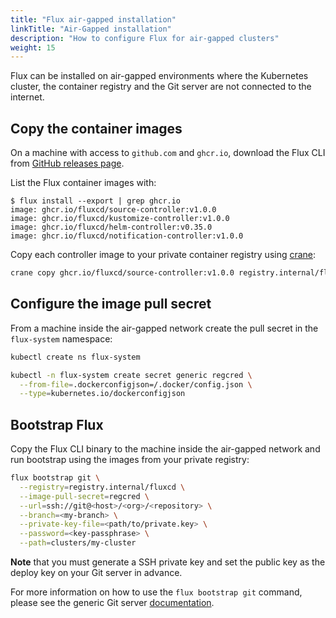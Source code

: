 ```yaml
---
title: "Flux air-gapped installation"
linkTitle: "Air-Gapped installation"
description: "How to configure Flux for air-gapped clusters"
weight: 15
---
```


Flux can be installed on air-gapped environments where the Kubernetes cluster,
the container registry and the Git server are not connected to the internet.

## Copy the container images

On a machine with access to `github.com` and `ghcr.io`,
download the Flux CLI from [GitHub releases page](https://github.com/fluxcd/flux2/releases).

List the Flux container images with:

```console
$ flux install --export | grep ghcr.io
image: ghcr.io/fluxcd/source-controller:v1.0.0
image: ghcr.io/fluxcd/kustomize-controller:v1.0.0
image: ghcr.io/fluxcd/helm-controller:v0.35.0
image: ghcr.io/fluxcd/notification-controller:v1.0.0
```

Copy each controller image to your private container registry using
[crane](https://github.com/google/go-containerregistry/blob/main/cmd/crane/README.md):

```sh
crane copy ghcr.io/fluxcd/source-controller:v1.0.0 registry.internal/fluxcd/source-controller:v1.0.0
```

## Configure the image pull secret

From a machine inside the air-gapped network
create the pull secret in the `flux-system` namespace:

```sh
kubectl create ns flux-system

kubectl -n flux-system create secret generic regcred \
  --from-file=.dockerconfigjson=/.docker/config.json \
  --type=kubernetes.io/dockerconfigjson
```

## Bootstrap Flux

Copy the Flux CLI binary to the machine inside the air-gapped network and
run bootstrap using the images from your private registry:

```sh
flux bootstrap git \
  --registry=registry.internal/fluxcd \
  --image-pull-secret=regcred \
  --url=ssh://git@<host>/<org>/<repository> \
  --branch=<my-branch> \
  --private-key-file=<path/to/private.key> \
  --password=<key-passphrase> \
  --path=clusters/my-cluster
```

**Note** that you must generate a SSH private key and set the public key
as the deploy key on your Git server in advance.

For more information on how to use the `flux bootstrap git` command,
please see the generic Git server [documentation](flux/installation/generic-git-server/).
